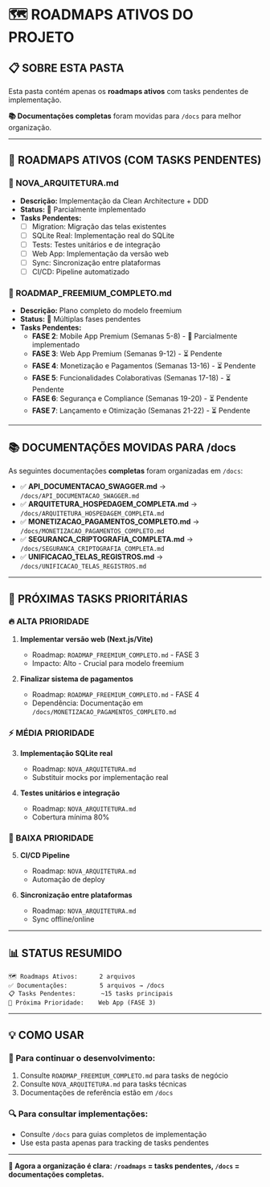 # 🗺️ ROADMAPS ATIVOS DO PROJETO

## 📋 SOBRE ESTA PASTA

Esta pasta contém apenas os **roadmaps ativos** com tasks pendentes de implementação. 

**📚 Documentações completas** foram movidas para `/docs` para melhor organização.

---

## 🚧 ROADMAPS ATIVOS (COM TASKS PENDENTES)

### **🎯 NOVA_ARQUITETURA.md**
- **Descrição:** Implementação da Clean Architecture + DDD
- **Status:** 🚧 Parcialmente implementado
- **Tasks Pendentes:**
  - [ ] Migration: Migração das telas existentes
  - [ ] SQLite Real: Implementação real do SQLite
  - [ ] Tests: Testes unitários e de integração
  - [ ] Web App: Implementação da versão web
  - [ ] Sync: Sincronização entre plataformas
  - [ ] CI/CD: Pipeline automatizado

### **🚀 ROADMAP_FREEMIUM_COMPLETO.md**
- **Descrição:** Plano completo do modelo freemium
- **Status:** 🚧 Múltiplas fases pendentes
- **Tasks Pendentes:**
  - **FASE 2**: Mobile App Premium (Semanas 5-8) - 🚧 Parcialmente implementado
  - **FASE 3**: Web App Premium (Semanas 9-12) - ⏳ Pendente
  - **FASE 4**: Monetização e Pagamentos (Semanas 13-16) - ⏳ Pendente
  - **FASE 5**: Funcionalidades Colaborativas (Semanas 17-18) - ⏳ Pendente
  - **FASE 6**: Segurança e Compliance (Semanas 19-20) - ⏳ Pendente
  - **FASE 7**: Lançamento e Otimização (Semanas 21-22) - ⏳ Pendente

---

## 📚 DOCUMENTAÇÕES MOVIDAS PARA /docs

As seguintes documentações **completas** foram organizadas em `/docs`:

- ✅ **API_DOCUMENTACAO_SWAGGER.md** → `/docs/API_DOCUMENTACAO_SWAGGER.md`
- ✅ **ARQUITETURA_HOSPEDAGEM_COMPLETA.md** → `/docs/ARQUITETURA_HOSPEDAGEM_COMPLETA.md`
- ✅ **MONETIZACAO_PAGAMENTOS_COMPLETO.md** → `/docs/MONETIZACAO_PAGAMENTOS_COMPLETO.md`
- ✅ **SEGURANCA_CRIPTOGRAFIA_COMPLETA.md** → `/docs/SEGURANCA_CRIPTOGRAFIA_COMPLETA.md`
- ✅ **UNIFICACAO_TELAS_REGISTROS.md** → `/docs/UNIFICACAO_TELAS_REGISTROS.md`

---

## 🎯 PRÓXIMAS TASKS PRIORITÁRIAS

### **🔥 ALTA PRIORIDADE**
1. **Implementar versão web (Next.js/Vite)**
   - Roadmap: `ROADMAP_FREEMIUM_COMPLETO.md` - FASE 3
   - Impacto: Alto - Crucial para modelo freemium

2. **Finalizar sistema de pagamentos**
   - Roadmap: `ROADMAP_FREEMIUM_COMPLETO.md` - FASE 4
   - Dependência: Documentação em `/docs/MONETIZACAO_PAGAMENTOS_COMPLETO.md`

### **⚡ MÉDIA PRIORIDADE**
3. **Implementação SQLite real**
   - Roadmap: `NOVA_ARQUITETURA.md`
   - Substituir mocks por implementação real

4. **Testes unitários e integração**
   - Roadmap: `NOVA_ARQUITETURA.md`
   - Cobertura mínima 80%

### **🔮 BAIXA PRIORIDADE**
5. **CI/CD Pipeline**
   - Roadmap: `NOVA_ARQUITETURA.md`
   - Automação de deploy

6. **Sincronização entre plataformas**
   - Roadmap: `NOVA_ARQUITETURA.md`
   - Sync offline/online

---

## 📊 STATUS RESUMIDO

```
🗺️ Roadmaps Ativos:      2 arquivos
✅ Documentações:         5 arquivos → /docs
📋 Tasks Pendentes:       ~15 tasks principais
🎯 Próxima Prioridade:    Web App (FASE 3)
```

---

## 💡 COMO USAR

### **📖 Para continuar o desenvolvimento:**
1. Consulte `ROADMAP_FREEMIUM_COMPLETO.md` para tasks de negócio
2. Consulte `NOVA_ARQUITETURA.md` para tasks técnicas
3. Documentações de referência estão em `/docs`

### **🔍 Para consultar implementações:**
- Consulte `/docs` para guias completos de implementação
- Use esta pasta apenas para tracking de tasks pendentes

---

**🎯 Agora a organização é clara: `/roadmaps` = tasks pendentes, `/docs` = documentações completas.**